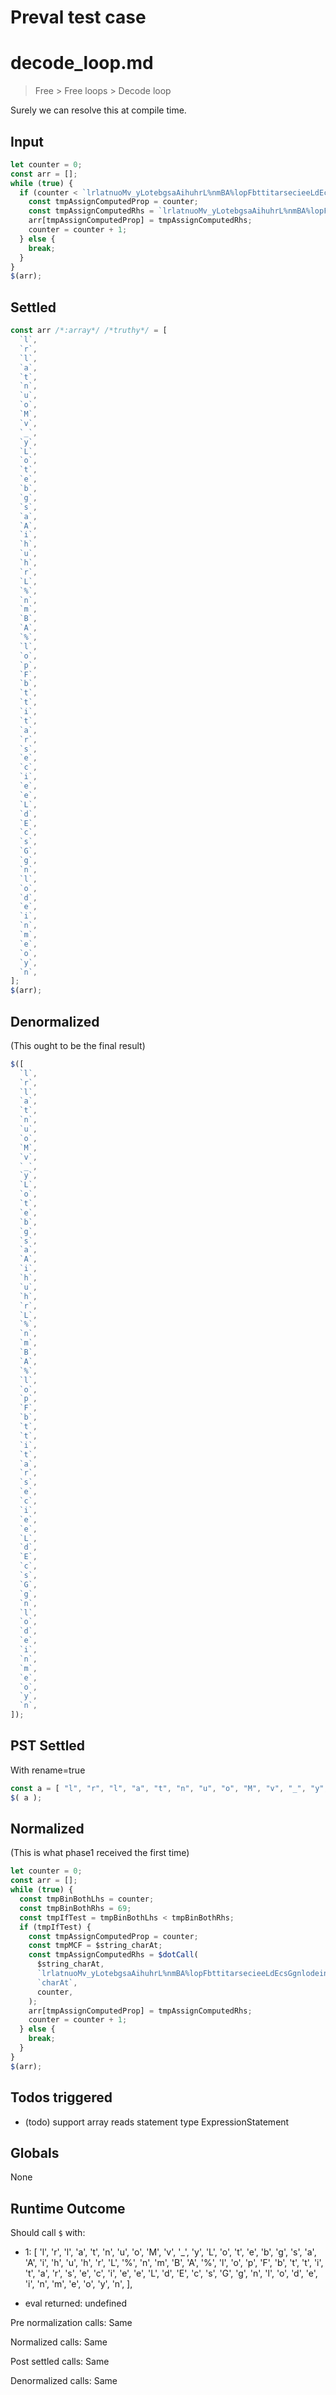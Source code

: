 # Preval test case

# decode_loop.md

> Free > Free loops > Decode loop

Surely we can resolve this at compile time.

## Input

`````js filename=intro
let counter = 0;
const arr = [];
while (true) {
  if (counter < `lrlatnuoMv_yLotebgsaAihuhrL%nmBA%lopFbttitarsecieeLdEcsGgnlodeinmeoyn`.length) {
    const tmpAssignComputedProp = counter;
    const tmpAssignComputedRhs = `lrlatnuoMv_yLotebgsaAihuhrL%nmBA%lopFbttitarsecieeLdEcsGgnlodeinmeoyn`.charAt(counter);
    arr[tmpAssignComputedProp] = tmpAssignComputedRhs;
    counter = counter + 1;
  } else {
    break;
  }
}
$(arr);
`````


## Settled


`````js filename=intro
const arr /*:array*/ /*truthy*/ = [
  `l`,
  `r`,
  `l`,
  `a`,
  `t`,
  `n`,
  `u`,
  `o`,
  `M`,
  `v`,
  `_`,
  `y`,
  `L`,
  `o`,
  `t`,
  `e`,
  `b`,
  `g`,
  `s`,
  `a`,
  `A`,
  `i`,
  `h`,
  `u`,
  `h`,
  `r`,
  `L`,
  `%`,
  `n`,
  `m`,
  `B`,
  `A`,
  `%`,
  `l`,
  `o`,
  `p`,
  `F`,
  `b`,
  `t`,
  `t`,
  `i`,
  `t`,
  `a`,
  `r`,
  `s`,
  `e`,
  `c`,
  `i`,
  `e`,
  `e`,
  `L`,
  `d`,
  `E`,
  `c`,
  `s`,
  `G`,
  `g`,
  `n`,
  `l`,
  `o`,
  `d`,
  `e`,
  `i`,
  `n`,
  `m`,
  `e`,
  `o`,
  `y`,
  `n`,
];
$(arr);
`````


## Denormalized
(This ought to be the final result)

`````js filename=intro
$([
  `l`,
  `r`,
  `l`,
  `a`,
  `t`,
  `n`,
  `u`,
  `o`,
  `M`,
  `v`,
  `_`,
  `y`,
  `L`,
  `o`,
  `t`,
  `e`,
  `b`,
  `g`,
  `s`,
  `a`,
  `A`,
  `i`,
  `h`,
  `u`,
  `h`,
  `r`,
  `L`,
  `%`,
  `n`,
  `m`,
  `B`,
  `A`,
  `%`,
  `l`,
  `o`,
  `p`,
  `F`,
  `b`,
  `t`,
  `t`,
  `i`,
  `t`,
  `a`,
  `r`,
  `s`,
  `e`,
  `c`,
  `i`,
  `e`,
  `e`,
  `L`,
  `d`,
  `E`,
  `c`,
  `s`,
  `G`,
  `g`,
  `n`,
  `l`,
  `o`,
  `d`,
  `e`,
  `i`,
  `n`,
  `m`,
  `e`,
  `o`,
  `y`,
  `n`,
]);
`````


## PST Settled
With rename=true

`````js filename=intro
const a = [ "l", "r", "l", "a", "t", "n", "u", "o", "M", "v", "_", "y", "L", "o", "t", "e", "b", "g", "s", "a", "A", "i", "h", "u", "h", "r", "L", "%", "n", "m", "B", "A", "%", "l", "o", "p", "F", "b", "t", "t", "i", "t", "a", "r", "s", "e", "c", "i", "e", "e", "L", "d", "E", "c", "s", "G", "g", "n", "l", "o", "d", "e", "i", "n", "m", "e", "o", "y", "n" ];
$( a );
`````


## Normalized
(This is what phase1 received the first time)

`````js filename=intro
let counter = 0;
const arr = [];
while (true) {
  const tmpBinBothLhs = counter;
  const tmpBinBothRhs = 69;
  const tmpIfTest = tmpBinBothLhs < tmpBinBothRhs;
  if (tmpIfTest) {
    const tmpAssignComputedProp = counter;
    const tmpMCF = $string_charAt;
    const tmpAssignComputedRhs = $dotCall(
      $string_charAt,
      `lrlatnuoMv_yLotebgsaAihuhrL%nmBA%lopFbttitarsecieeLdEcsGgnlodeinmeoyn`,
      `charAt`,
      counter,
    );
    arr[tmpAssignComputedProp] = tmpAssignComputedRhs;
    counter = counter + 1;
  } else {
    break;
  }
}
$(arr);
`````


## Todos triggered


- (todo) support array reads statement type ExpressionStatement


## Globals


None


## Runtime Outcome


Should call `$` with:
 - 1: 
  [
    'l',
    'r',
    'l',
    'a',
    't',
    'n',
    'u',
    'o',
    'M',
    'v',
    '_',
    'y',
    'L',
    'o',
    't',
    'e',
    'b',
    'g',
    's',
    'a',
    'A',
    'i',
    'h',
    'u',
    'h',
    'r',
    'L',
    '%',
    'n',
    'm',
    'B',
    'A',
    '%',
    'l',
    'o',
    'p',
    'F',
    'b',
    't',
    't',
    'i',
    't',
    'a',
    'r',
    's',
    'e',
    'c',
    'i',
    'e',
    'e',
    'L',
    'd',
    'E',
    'c',
    's',
    'G',
    'g',
    'n',
    'l',
    'o',
    'd',
    'e',
    'i',
    'n',
    'm',
    'e',
    'o',
    'y',
    'n',
  ],

 - eval returned: undefined

Pre normalization calls: Same

Normalized calls: Same

Post settled calls: Same

Denormalized calls: Same
